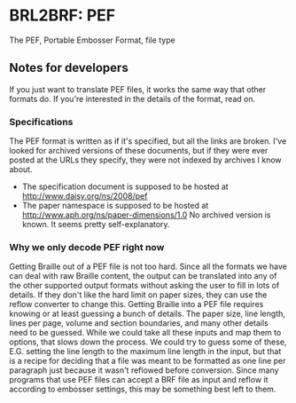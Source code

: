 # BRL2BRF: PEF
The PEF, Portable Embosser Format, file type 

## Notes for developers
If you just want to translate PEF files, it works the same way that other formats do. If you're interested in the details of the format, read on.
### Specifications
The PEF format is written as if it's specified, but all the links are broken. I've looked for archived versions of these documents, but if they were ever posted at the URLs they specify, they were not indexed by archives I know about.
* The specification document is supposed to be hosted at http://www.daisy.org/ns/2008/pef
* The paper namespace is supposed to be hosted at http://www.aph.org/ns/paper-dimensions/1.0 No archived version is known. It seems pretty self-explanatory.

### Why we only decode PEF right now
Getting Braille out of a PEF file is not too hard. Since all the formats we have can deal with raw Braille content, the output can be translated into any of the other supported output formats without asking the user to fill in lots of details. If they don't like the hard limit on paper sizes, they can use the reflow converter to change this.
Getting Braille into a PEF file requires knowing or at least guessing a bunch of details. The paper size, line length, lines per page, volume and section boundaries, and many other details need to be guessed. While we could take all these inputs and map them to options, that slows down the process. We could try to guess some of these, E.G. setting the line length to the maximum line length in the input, but that is a recipe for deciding that a file was meant to be formatted as one line per paragraph just because it wasn't reflowed before conversion. Since many programs that use PEF files can accept a BRF file as input and reflow it according to embosser settings, this may be something best left to them.